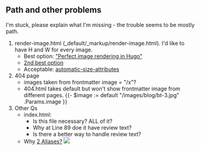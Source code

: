 ## Path and other problems
I'm stuck, please explain what I'm missing - the trouble seems to be mostly path. 

1. render-image.html (_default/_markup/render-image.html). I'd like to have H and W for every image.
   - Best option: ["Perfect image rendering in Hugo"](https://ryanfleck.ca/2023/perfected-image-rendering-in-hugo/)
   - [2nd best option](https://christianoliff.com/blog/markdown-render-hooks-in-hugo/)
   - Acceptable: [automatic-size-attributes](https://werat.dev/blog/automatic-image-size-attributes-in-hugo/)
2. 404 page
   - images taken from frontmatter image = "/x"?
   - 404.html takes default but won't show frontmatter image from different pages. {{- $image := default "/images/blog/bt-3.jpg" .Params.image }}
3. Other Qs
   - index.html:
     - Is this file necessary? ALL of it?
     - Why at Line 89 doe it have review text?
     - Is there a better way to handle review text?
   - Why [2 Aliases?](/images/Aliases.png) ![](https://github.com/boetiusj/hugo-dev/blob/main/static/images/Aliases.png)
